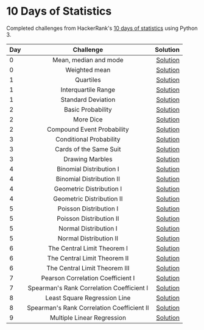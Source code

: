 # 10 Days of Statistics
Completed challenges from HackerRank's [10 days  of statistics](https://www.hackerrank.com/domains/tutorials/10-days-of-statistics) using Python 3.

| Day        | Challenge           | Solution |
| ------------- |:-------------:| -----:|
| 0      | Mean, median and mode | [Solution](https://github.com/Alicia6N/10-days-statistics-hackerrank/blob/master/Day-0/mean_median_mode.py)   |
| 0     | Weighted mean      |   [Solution](https://github.com/Alicia6N/10-days-statistics-hackerrank/blob/master/Day-0/weighted_mean.py) |
| 1 | Quartiles      |    [Solution](https://github.com/Alicia6N/10-days-statistics-hackerrank/blob/master/Day-1/quartiles.py) |
| 1 | Interquartile Range      |    [Solution](https://github.com/Alicia6N/10-days-statistics-hackerrank/blob/master/Day-1/interquartile_range.py) |
| 1 | Standard Deviation      |    [Solution](https://github.com/Alicia6N/10-days-statistics-hackerrank/blob/master/Day-1/standard_deviation.py) |
| 2 | Basic Probability      |    [Solution](https://github.com/Alicia6N/10-days-statistics-hackerrank/blob/master/Day-2/basic_probability.py) |
| 2 | More Dice      |    [Solution](https://github.com/Alicia6N/10-days-statistics-hackerrank/blob/master/Day-2/more_dice.py) |
| 2 | Compound Event Probability      |    [Solution](https://github.com/Alicia6N/10-days-statistics-hackerrank/blob/master/Day-2/compound_events.py) |
| 3 | Conditional Probability      |    [Solution](https://github.com/Alicia6N/10-days-statistics-hackerrank/blob/master/Day-3/conditional_probability.txt) |
| 3 | Cards of the Same Suit      |    [Solution](https://github.com/Alicia6N/10-days-statistics-hackerrank/blob/master/Day-3/cards_of_the_same_suit.txty) |
| 3 | Drawing Marbles     |    [Solution](https://github.com/Alicia6N/10-days-statistics-hackerrank/blob/master/Day-3/drawing_marbles.txt) |
| 4 | Binomial Distribution I      |    [Solution](https://github.com/Alicia6N/10-days-statistics-hackerrank/blob/master/Day-4/binomial_distribution_i.py) |
| 4 | Binomial Distribution II      |    [Solution](https://github.com/Alicia6N/10-days-statistics-hackerrank/blob/master/Day-4/binomial_distribution_ii.py) |
| 4 | Geometric Distribution I     |    [Solution](https://github.com/Alicia6N/10-days-statistics-hackerrank/blob/master/Day-4/geometric_distribution_i.py) |
| 4 | Geometric Distribution II      |   [Solution](https://github.com/Alicia6N/10-days-statistics-hackerrank/blob/master/Day-4/geometric_distribution_ii.py) |
| 5 | Poisson Distribution I     |    [Solution](https://github.com/Alicia6N/10-days-statistics-hackerrank/blob/master/Day-5/poisson_distribution_i.py) |
| 5 | Poisson Distribution II      |    [Solution](https://github.com/Alicia6N/10-days-statistics-hackerrank/blob/master/Day-5/poisson_distribution_ii.py) |
| 5 | Normal Distribution I     |    [Solution](https://github.com/Alicia6N/10-days-statistics-hackerrank/blob/master/Day-5/normal_distribution_i.py) |
| 5 | Normal Distribution II      |    [Solution](https://github.com/Alicia6N/10-days-statistics-hackerrank/blob/master/Day-5/normal_distribution_ii.py) |
| 6 | The Central Limit Theorem I     |    [Solution](https://github.com/Alicia6N/10-days-statistics-hackerrank/blob/master/Day-6/central_limit_theorem_i.py) |
| 6 | The Central Limit Theorem II      |    [Solution](https://github.com/Alicia6N/10-days-statistics-hackerrank/blob/master/Day-6/central_limit_theorem_ii.py) |
| 6 | The Central Limit Theorem III      |    [Solution](https://github.com/Alicia6N/10-days-statistics-hackerrank/blob/master/Day-6/central_limit_theorem_iii.py) |
| 7 | Pearson Correlation Coefficient I      |    [Solution](https://github.com/Alicia6N/10-days-statistics-hackerrank/blob/master/Day-7/pearson_correlation_coefficient_i.py) |
| 7 | Spearman's Rank Correlation Coefficient I      |    [Solution](https://github.com/Alicia6N/10-days-statistics-hackerrank/blob/master/Day-7/spearmans_rank_correlation_coefficient.py) |
| 8 | Least Square Regression Line      |   [Solution](https://github.com/Alicia6N/10-days-statistics-hackerrank/blob/master/Day-8/least_square_regression_line.py) |
| 8 | Spearman's Rank Correlation Coefficient II      |    [Solution](https://github.com/Alicia6N/10-days-statistics-hackerrank/blob/master/Day-8/pearson_correlation_coefficient_ii.py) |
| 9 | Multiple Linear Regression      |   [Solution](https://github.com/Alicia6N/10-days-statistics-hackerrank/blob/master/Day-9/multiple_linear_regression.py) |

